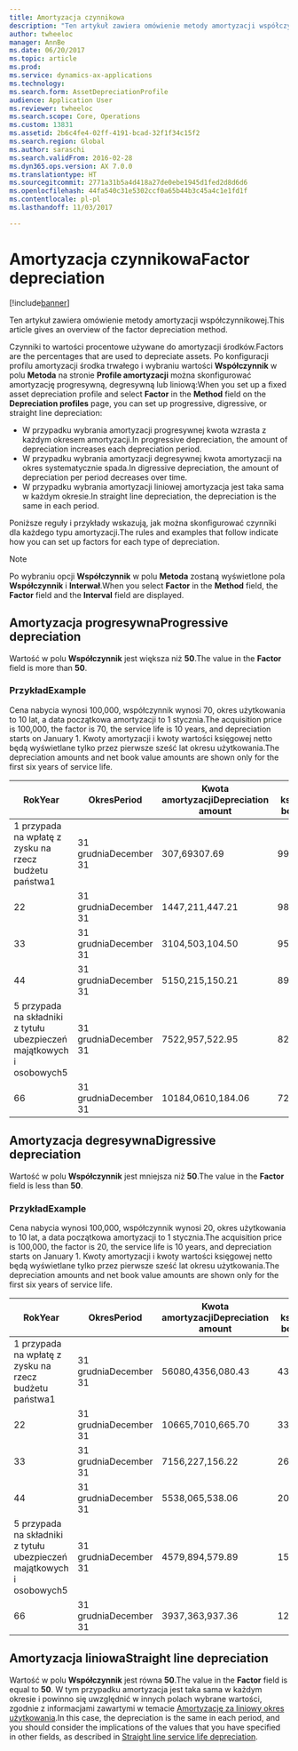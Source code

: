 ```yaml
---
title: Amortyzacja czynnikowa
description: "Ten artykuł zawiera omówienie metody amortyzacji współczynnikowej."
author: twheeloc
manager: AnnBe
ms.date: 06/20/2017
ms.topic: article
ms.prod: 
ms.service: dynamics-ax-applications
ms.technology: 
ms.search.form: AssetDepreciationProfile
audience: Application User
ms.reviewer: twheeloc
ms.search.scope: Core, Operations
ms.custom: 13831
ms.assetid: 2b6c4fe4-02ff-4191-bcad-32f1f34c15f2
ms.search.region: Global
ms.author: saraschi
ms.search.validFrom: 2016-02-28
ms.dyn365.ops.version: AX 7.0.0
ms.translationtype: HT
ms.sourcegitcommit: 2771a31b5a4d418a27de0ebe1945d1fed2d8d6d6
ms.openlocfilehash: 44fa540c31e5302ccf0a65b44b3c45a4c1e1fd1f
ms.contentlocale: pl-pl
ms.lasthandoff: 11/03/2017

---
```


# <a name="factor-depreciation"></a><span data-ttu-id="93e68-103">Amortyzacja czynnikowa</span><span class="sxs-lookup"><span data-stu-id="93e68-103">Factor depreciation</span></span>

[!include[banner](../includes/banner.md)]


<span data-ttu-id="93e68-104">Ten artykuł zawiera omówienie metody amortyzacji współczynnikowej.</span><span class="sxs-lookup"><span data-stu-id="93e68-104">This article gives an overview of the factor depreciation method.</span></span>

<span data-ttu-id="93e68-105">Czynniki to wartości procentowe używane do amortyzacji środków.</span><span class="sxs-lookup"><span data-stu-id="93e68-105">Factors are the percentages that are used to depreciate assets.</span></span> <span data-ttu-id="93e68-106">Po konfiguracji profilu amortyzacji środka trwałego i wybraniu wartości **Współczynnik** w polu **Metoda** na stronie **Profile amortyzacji** można skonfigurować amortyzację progresywną, degresywną lub liniową:</span><span class="sxs-lookup"><span data-stu-id="93e68-106">When you set up a fixed asset depreciation profile and select **Factor** in the **Method** field on the **Depreciation profiles** page, you can set up progressive, digressive, or straight line depreciation:</span></span>

-   <span data-ttu-id="93e68-107">W przypadku wybrania amortyzacji progresywnej kwota wzrasta z każdym okresem amortyzacji.</span><span class="sxs-lookup"><span data-stu-id="93e68-107">In progressive depreciation, the amount of depreciation increases each depreciation period.</span></span>
-   <span data-ttu-id="93e68-108">W przypadku wybrania amortyzacji degresywnej kwota amortyzacji na okres systematycznie spada.</span><span class="sxs-lookup"><span data-stu-id="93e68-108">In digressive depreciation, the amount of depreciation per period decreases over time.</span></span>
-   <span data-ttu-id="93e68-109">W przypadku wybrania amortyzacji liniowej amortyzacja jest taka sama w każdym okresie.</span><span class="sxs-lookup"><span data-stu-id="93e68-109">In straight line depreciation, the depreciation is the same in each period.</span></span>

<span data-ttu-id="93e68-110">Poniższe reguły i przykłady wskazują, jak można skonfigurować czynniki dla każdego typu amortyzacji.</span><span class="sxs-lookup"><span data-stu-id="93e68-110">The rules and examples that follow indicate how you can set up factors for each type of depreciation.</span></span> 

> [!NOTE] 
> <span data-ttu-id="93e68-111">Po wybraniu opcji **Współczynnik** w polu **Metoda** zostaną wyświetlone pola **Współczynnik** i **Interwał**.</span><span class="sxs-lookup"><span data-stu-id="93e68-111">When you select **Factor** in the **Method** field, the **Factor** field and the **Interval** field are displayed.</span></span>

## <a name="progressive-depreciation"></a><span data-ttu-id="93e68-112">Amortyzacja progresywna</span><span class="sxs-lookup"><span data-stu-id="93e68-112">Progressive depreciation</span></span>
<span data-ttu-id="93e68-113">Wartość w polu **Współczynnik** jest większa niż **50**.</span><span class="sxs-lookup"><span data-stu-id="93e68-113">The value in the **Factor** field is more than **50**.</span></span>

### <a name="example"></a><span data-ttu-id="93e68-114">Przykład</span><span class="sxs-lookup"><span data-stu-id="93e68-114">Example</span></span>

<span data-ttu-id="93e68-115">Cena nabycia wynosi 100,000, współczynnik wynosi 70, okres użytkowania to 10 lat, a data początkowa amortyzacji to 1 stycznia.</span><span class="sxs-lookup"><span data-stu-id="93e68-115">The acquisition price is 100,000, the factor is 70, the service life is 10 years, and depreciation starts on January 1.</span></span> <span data-ttu-id="93e68-116">Kwoty amortyzacji i kwoty wartości księgowej netto będą wyświetlane tylko przez pierwsze sześć lat okresu użytkowania.</span><span class="sxs-lookup"><span data-stu-id="93e68-116">The depreciation amounts and net book value amounts are shown only for the first six years of service life.</span></span>

| <span data-ttu-id="93e68-117">Rok</span><span class="sxs-lookup"><span data-stu-id="93e68-117">Year</span></span> | <span data-ttu-id="93e68-118">Okres</span><span class="sxs-lookup"><span data-stu-id="93e68-118">Period</span></span>      | <span data-ttu-id="93e68-119">Kwota amortyzacji</span><span class="sxs-lookup"><span data-stu-id="93e68-119">Depreciation amount</span></span> | <span data-ttu-id="93e68-120">Kwota wartości księgowej netto</span><span class="sxs-lookup"><span data-stu-id="93e68-120">Net book value amount</span></span> |
|------|-------------|---------------------|-----------------------|
| <span data-ttu-id="93e68-121">1 przypada na wpłatę z zysku na rzecz budżetu państwa</span><span class="sxs-lookup"><span data-stu-id="93e68-121">1</span></span>    | <span data-ttu-id="93e68-122">31 grudnia</span><span class="sxs-lookup"><span data-stu-id="93e68-122">December 31</span></span> | <span data-ttu-id="93e68-123">307,69</span><span class="sxs-lookup"><span data-stu-id="93e68-123">307.69</span></span>              | <span data-ttu-id="93e68-124">99692,31</span><span class="sxs-lookup"><span data-stu-id="93e68-124">99,692.31</span></span>             |
| <span data-ttu-id="93e68-125">2</span><span class="sxs-lookup"><span data-stu-id="93e68-125">2</span></span>    | <span data-ttu-id="93e68-126">31 grudnia</span><span class="sxs-lookup"><span data-stu-id="93e68-126">December 31</span></span> | <span data-ttu-id="93e68-127">1447,21</span><span class="sxs-lookup"><span data-stu-id="93e68-127">1,447.21</span></span>            | <span data-ttu-id="93e68-128">98,245.10</span><span class="sxs-lookup"><span data-stu-id="93e68-128">98,245.10</span></span>             |
| <span data-ttu-id="93e68-129">3</span><span class="sxs-lookup"><span data-stu-id="93e68-129">3</span></span>    | <span data-ttu-id="93e68-130">31 grudnia</span><span class="sxs-lookup"><span data-stu-id="93e68-130">December 31</span></span> | <span data-ttu-id="93e68-131">3104,50</span><span class="sxs-lookup"><span data-stu-id="93e68-131">3,104.50</span></span>            | <span data-ttu-id="93e68-132">95,140.60</span><span class="sxs-lookup"><span data-stu-id="93e68-132">95,140.60</span></span>             |
| <span data-ttu-id="93e68-133">4</span><span class="sxs-lookup"><span data-stu-id="93e68-133">4</span></span>    | <span data-ttu-id="93e68-134">31 grudnia</span><span class="sxs-lookup"><span data-stu-id="93e68-134">December 31</span></span> | <span data-ttu-id="93e68-135">5150,21</span><span class="sxs-lookup"><span data-stu-id="93e68-135">5,150.21</span></span>            | <span data-ttu-id="93e68-136">89,990.39</span><span class="sxs-lookup"><span data-stu-id="93e68-136">89,990.39</span></span>             |
| <span data-ttu-id="93e68-137">5 przypada na składniki z tytułu ubezpieczeń majątkowych i osobowych</span><span class="sxs-lookup"><span data-stu-id="93e68-137">5</span></span>    | <span data-ttu-id="93e68-138">31 grudnia</span><span class="sxs-lookup"><span data-stu-id="93e68-138">December 31</span></span> | <span data-ttu-id="93e68-139">7522,95</span><span class="sxs-lookup"><span data-stu-id="93e68-139">7,522.95</span></span>            | <span data-ttu-id="93e68-140">82,467.44</span><span class="sxs-lookup"><span data-stu-id="93e68-140">82,467.44</span></span>             |
| <span data-ttu-id="93e68-141">6</span><span class="sxs-lookup"><span data-stu-id="93e68-141">6</span></span>    | <span data-ttu-id="93e68-142">31 grudnia</span><span class="sxs-lookup"><span data-stu-id="93e68-142">December 31</span></span> | <span data-ttu-id="93e68-143">10184,06</span><span class="sxs-lookup"><span data-stu-id="93e68-143">10,184.06</span></span>           | <span data-ttu-id="93e68-144">72,283.38</span><span class="sxs-lookup"><span data-stu-id="93e68-144">72,283.38</span></span>             |

## <a name="digressive-depreciation"></a><span data-ttu-id="93e68-145">Amortyzacja degresywna</span><span class="sxs-lookup"><span data-stu-id="93e68-145">Digressive depreciation</span></span>
<span data-ttu-id="93e68-146">Wartość w polu **Współczynnik** jest mniejsza niż **50**.</span><span class="sxs-lookup"><span data-stu-id="93e68-146">The value in the **Factor** field is less than **50**.</span></span>

### <a name="example"></a><span data-ttu-id="93e68-147">Przykład</span><span class="sxs-lookup"><span data-stu-id="93e68-147">Example</span></span>

<span data-ttu-id="93e68-148">Cena nabycia wynosi 100,000, współczynnik wynosi 20, okres użytkowania to 10 lat, a data początkowa amortyzacji to 1 stycznia.</span><span class="sxs-lookup"><span data-stu-id="93e68-148">The acquisition price is 100,000, the factor is 20, the service life is 10 years, and depreciation starts on January 1.</span></span> <span data-ttu-id="93e68-149">Kwoty amortyzacji i kwoty wartości księgowej netto będą wyświetlane tylko przez pierwsze sześć lat okresu użytkowania.</span><span class="sxs-lookup"><span data-stu-id="93e68-149">The depreciation amounts and net book value amounts are shown only for the first six years of service life.</span></span>

| <span data-ttu-id="93e68-150">Rok</span><span class="sxs-lookup"><span data-stu-id="93e68-150">Year</span></span> | <span data-ttu-id="93e68-151">Okres</span><span class="sxs-lookup"><span data-stu-id="93e68-151">Period</span></span>      | <span data-ttu-id="93e68-152">Kwota amortyzacji</span><span class="sxs-lookup"><span data-stu-id="93e68-152">Depreciation amount</span></span> | <span data-ttu-id="93e68-153">Kwota wartości księgowej netto</span><span class="sxs-lookup"><span data-stu-id="93e68-153">Net book value amount</span></span> |
|------|-------------|---------------------|-----------------------|
| <span data-ttu-id="93e68-154">1 przypada na wpłatę z zysku na rzecz budżetu państwa</span><span class="sxs-lookup"><span data-stu-id="93e68-154">1</span></span>    | <span data-ttu-id="93e68-155">31 grudnia</span><span class="sxs-lookup"><span data-stu-id="93e68-155">December 31</span></span> | <span data-ttu-id="93e68-156">56080,43</span><span class="sxs-lookup"><span data-stu-id="93e68-156">56,080.43</span></span>           | <span data-ttu-id="93e68-157">43,919.57</span><span class="sxs-lookup"><span data-stu-id="93e68-157">43,919.57</span></span>             |
| <span data-ttu-id="93e68-158">2</span><span class="sxs-lookup"><span data-stu-id="93e68-158">2</span></span>    | <span data-ttu-id="93e68-159">31 grudnia</span><span class="sxs-lookup"><span data-stu-id="93e68-159">December 31</span></span> | <span data-ttu-id="93e68-160">10665,70</span><span class="sxs-lookup"><span data-stu-id="93e68-160">10,665.70</span></span>           | <span data-ttu-id="93e68-161">33,253.87</span><span class="sxs-lookup"><span data-stu-id="93e68-161">33,253.87</span></span>             |
| <span data-ttu-id="93e68-162">3</span><span class="sxs-lookup"><span data-stu-id="93e68-162">3</span></span>    | <span data-ttu-id="93e68-163">31 grudnia</span><span class="sxs-lookup"><span data-stu-id="93e68-163">December 31</span></span> | <span data-ttu-id="93e68-164">7156,22</span><span class="sxs-lookup"><span data-stu-id="93e68-164">7,156.22</span></span>            | <span data-ttu-id="93e68-165">26,097.65</span><span class="sxs-lookup"><span data-stu-id="93e68-165">26,097.65</span></span>             |
| <span data-ttu-id="93e68-166">4</span><span class="sxs-lookup"><span data-stu-id="93e68-166">4</span></span>    | <span data-ttu-id="93e68-167">31 grudnia</span><span class="sxs-lookup"><span data-stu-id="93e68-167">December 31</span></span> | <span data-ttu-id="93e68-168">5538,06</span><span class="sxs-lookup"><span data-stu-id="93e68-168">5,538.06</span></span>            | <span data-ttu-id="93e68-169">20,559.59</span><span class="sxs-lookup"><span data-stu-id="93e68-169">20,559.59</span></span>             |
| <span data-ttu-id="93e68-170">5 przypada na składniki z tytułu ubezpieczeń majątkowych i osobowych</span><span class="sxs-lookup"><span data-stu-id="93e68-170">5</span></span>    | <span data-ttu-id="93e68-171">31 grudnia</span><span class="sxs-lookup"><span data-stu-id="93e68-171">December 31</span></span> | <span data-ttu-id="93e68-172">4579,89</span><span class="sxs-lookup"><span data-stu-id="93e68-172">4,579.89</span></span>            | <span data-ttu-id="93e68-173">15,979.70</span><span class="sxs-lookup"><span data-stu-id="93e68-173">15,979.70</span></span>             |
| <span data-ttu-id="93e68-174">6</span><span class="sxs-lookup"><span data-stu-id="93e68-174">6</span></span>    | <span data-ttu-id="93e68-175">31 grudnia</span><span class="sxs-lookup"><span data-stu-id="93e68-175">December 31</span></span> | <span data-ttu-id="93e68-176">3937,36</span><span class="sxs-lookup"><span data-stu-id="93e68-176">3,937.36</span></span>            | <span data-ttu-id="93e68-177">12,042.34</span><span class="sxs-lookup"><span data-stu-id="93e68-177">12,042.34</span></span>             |

## <a name="straight-line-depreciation"></a><span data-ttu-id="93e68-178">Amortyzacja liniowa</span><span class="sxs-lookup"><span data-stu-id="93e68-178">Straight line depreciation</span></span>
<span data-ttu-id="93e68-179">Wartość w polu **Współczynnik** jest równa **50**.</span><span class="sxs-lookup"><span data-stu-id="93e68-179">The value in the **Factor** field is equal to **50**.</span></span> <span data-ttu-id="93e68-180">W tym przypadku amortyzacja jest taka sama w każdym okresie i powinno się uwzględnić w innych polach wybrane wartości, zgodnie z informacjami zawartymi w temacie [Amortyzację za liniowy okres użytkowania](straight-line-service-life-depreciation.md).</span><span class="sxs-lookup"><span data-stu-id="93e68-180">In this case, the depreciation is the same in each period, and you should consider the implications of the values that you have specified in other fields, as described in [Straight line service life depreciation](straight-line-service-life-depreciation.md).</span></span>




